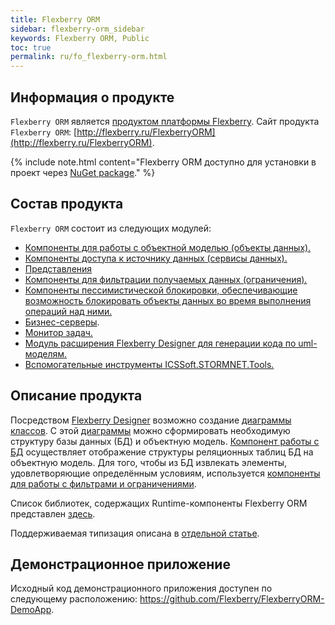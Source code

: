 ```yaml
---
title: Flexberry ORM
sidebar: flexberry-orm_sidebar
keywords: Flexberry ORM, Public
toc: true
permalink: ru/fo_flexberry-orm.html
---
```

## Информация о продукте

`Flexberry ORM` является [продуктом платформы Flexberry](fp_platform-structure.html). Сайт продукта `Flexberry ORM`: [http://flexberry.ru/FlexberryORM](http://flexberry.ru/FlexberryORM).

{% include note.html content="Flexberry ORM доступно для установки в проект через [NuGet package](https://www.nuget.org/packages/NewPlatform.Flexberry.ORM)." %}

## Состав продукта

`Flexberry ORM` состоит из следующих модулей:

* [Компоненты для работы с объектной моделью (объекты данных).](fo_data-object.html)
* [Компоненты доступа к источнику данных (сервисы данных).](fo_data-service.html)
* [Представления](fd_view-definition.html)
* [Компоненты для фильтрации получаемых данных (ограничения).](fo_limitation.html)
* [Компоненты пессимистической блокировки, обеспечивающие возможность блокировать объекты данных во время выполнения операций над ними.](fo_lock-service.html) 
* [Бизнес-серверы](fo_business-logic.html).
* [Монитор задач.](fo_business-task-monitor.html)
* [Модуль расширения Flexberry Designer для генерации кода по uml-моделям.](fo_flexberry-orm-case-plugin.html)
* [Вспомогательные инструменты ICSSoft.STORMNET.Tools.](fo_ics-soft-stormnet-tools.html)

## Описание продукта

Посредством [Flexberry Designer](fd_flexberry.html) возможно создание [диаграммы классов](fd_class-diagram.html). С этой [диаграммы](fd_class-diagram.html) можно сформировать необходимую структуру базы данных (БД) и объектную модель. [Компонент работы с БД](fo_data-service.html) осуществляет отображение структуры реляционных таблиц БД на объектную модель. Для того, чтобы из БД извлекать элементы, удовлетворяющие определённым условиям, используется [компоненты для работы с фильтрами и ограничениями](fo_limitation.html).

Список библиотек, содержащих Runtime-компоненты Flexberry ORM представлен [здесь](fo_flexberry-orm-libraries.html).

Поддерживаемая типизация описана в [отдельной статье](fo_flexberry-orm-types.html).

## Демонстрационное приложение
Исходный код демонстрационного приложения доступен по следующему расположению: <https://github.com/Flexberry/FlexberryORM-DemoApp>.

